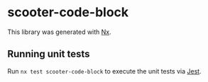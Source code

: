 # scooter-code-block

This library was generated with [Nx](https://nx.dev).

## Running unit tests

Run `nx test scooter-code-block` to execute the unit tests via
[Jest](https://jestjs.io).
